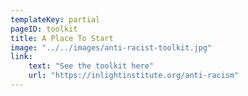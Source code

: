 ```yaml
---
templateKey: partial
pageID: toolkit
title: A Place To Start
image: "../../images/anti-racist-toolkit.jpg"
link:
    text: "See the toolkit here"
    url: "https://inlightinstitute.org/anti-racism"
---
```


